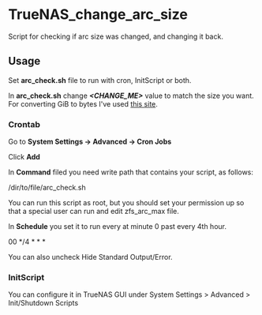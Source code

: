 # TrueNAS_change_arc_size
Script for checking if arc size was changed, and changing it back. 


## Usage
Set **arc_check.sh** file to run with cron, InitScript or both.

In **arc_check.sh** change ***<CHANGE_ME>*** value to match the size you want. For converting GiB to bytes I've used [this site](https://www.dataunitconverter.com/gibibyte-to-byte). 


### Crontab

Go to **System Settings -> Advanced -> Cron Jobs** 

Click **Add**

In **Command** filed you need write path that contains your script, as follows:

/dir/to/file/arc_check.sh 

You can run this script as root, but you should set your permission up so that a special user can run and edit zfs_arc_max file.

In **Schedule** you set it to run every at minute 0 past every 4th hour.

00 */4 * * * 

You can also uncheck Hide Standard Output/Error. 

### InitScript

You can configure it in TrueNAS GUI under System Settings > Advanced > Init/Shutdown Scripts